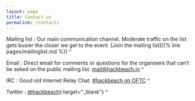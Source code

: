 ```yaml
---
layout: page
title: Contact us
permalink: /contact/
---
```


Mailing list
: Our main communication channel.  Moderate traffic on the list gets busier the
  closer we get to the event.
  [Join the mailing list]({% link pages/mailinglist.md %})
^

Email
: Direct email for comments or questions for the organisers that can’t be asked
  on the public mailing list.
  [mail@hackbeach.in](mailto:mail@hackbeach.in)
^

IRC
: Good old Internet Relay Chat.
  [#hackbeach on OFTC](irc://irc.oftc.net/#hackbeach)
^

Twitter
: [@hackbeach](https://twitter.com/hackbeach){:target="_blank"}
^
